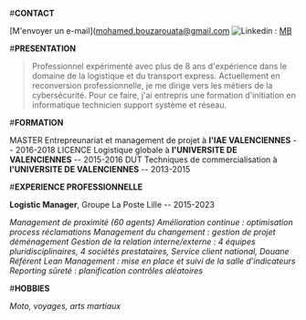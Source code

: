 #**CONTACT**

[M'envoyer un e-mail](mohamed.bouzarouata@gmail.com 
 ![Linkedin](https://fr.vecteezy.com/png/18930587-logo-linkedin-png-icone-linkedin-png-transparent) : [MB](https://linkedin.com/in/mohamedbouzarouata) 

#**PRESENTATION** 
> Professionnel expérimenté avec plus de 8 ans d'expérience dans le domaine de la logistique et du transport express. Actuellement en reconversion professionnelle, je me dirige vers les métiers de la cybersécurité. Pour ce faire, j'ai entrepris une formation d'initiation en informatique technicien support système et réseau.

#**FORMATION**

MASTER Entrepreunariat et management de projet à **l'IAE VALENCIENNES** -- 2016-2018
LICENCE Logistique globale  à **l'UNIVERSITE DE VALENCIENNES** -- 2015-2016
DUT Techniques de commercialisation à **l'UNIVERSITE DE VALENCIENNES** -- 2013-2015

#**EXPERIENCE PROFESSIONNELLE**

**Logistic Manager**, Groupe La Poste Lille -- 2015-2023

_Management de proximité (60 agents)
Amélioration continue : optimisation process réclamations
Management du changement : gestion de projet déménagement
Gestion de la relation interne/externe : 4 équipes pluridisciplinaires, 4 sociétés
prestataires, Service client national, Douane
Référent Lean Management : mise en place et suivi de la salle d’indicateurs
Reporting sûreté : planification contrôles aléatoires_

#**HOBBIES**

_Moto, voyages, arts martiaux_
